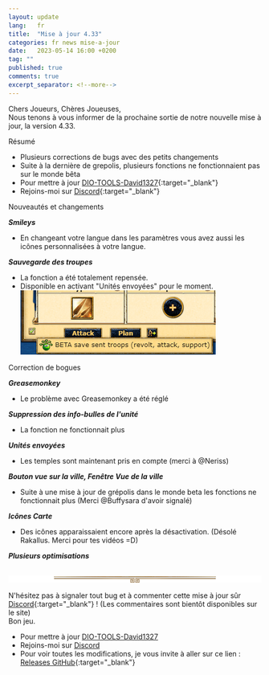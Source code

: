 ```yaml
---
layout: update
lang:   fr
title:  "Mise à jour 4.33"
categories: fr news mise-a-jour
date:   2023-05-14 16:00 +0200
tag: ""
published: true
comments: true
excerpt_separator: <!--more-->
---
```


Chers Joueurs, Chères Joueuses,<br>
Nous tenons à vous informer de la prochaine sortie de notre nouvelle mise à jour, la version 4.33.

<div class="gpcl note">Résumé</div>

* Plusieurs corrections de bugs avec des petits changements
* Suite à la dernière de grepolis, plusieurs fonctions ne fonctionnaient pas sur le monde bêta
* Pour mettre à jour [DIO-TOOLS-David1327][1]{:target="_blank"}
* Rejoins-moi sur [Discord][2]{:target="_blank"}

<!--more-->

<div class="gpcl tip">Nouveautés et changements</div>

***Smileys***
* En changeant votre langue dans les paramètres vous avez aussi les icônes personnalisées à votre langue.

***Sauvegarde des troupes***
* La fonction a été totalement repensée.<br>
* Disponible en activant "Unités envoyées" pour le moment.<br>
![Sauvegarde des troupes](/img/update/capture-d-ecran-2023-02-09-200802.png)

<div class="gpcl bug">Correction de bogues</div>

***Greasemonkey***
* Le problème avec Greasemonkey a été réglé

***Suppression des info-bulles de l'unité***
* La fonction ne fonctionnait plus<br>

***Unités envoyées***
* Les temples sont maintenant pris en compte (merci à @Neriss) <br>

***Bouton vue sur la ville, Fenêtre Vue de la ville***
* Suite à une mise à jour de grépolis dans le monde beta les fonctions ne fonctionnait plus (Merci @Buffysara d'avoir signalé)<br>

***Icônes Carte***
* Des icônes apparaissaient encore après la désactivation. (Désolé Rakallus. Merci pour tes vidéos =D) <br>

***Plusieurs optimisations***
<br><br>

![gpcl-line](/img/site/gpcl/gpcl-line.png)

N'hésitez pas à signaler tout bug et à commenter cette mise à jour sûr [Discord][2]{:target="_blank"} ! (Les commentaires sont bientôt disponibles sur le site) <br>
Bon jeu.

* Pour mettre à jour [DIO-TOOLS-David1327][1]
* Rejoins-moi sur [Discord][2]
* Pour voir toutes les modifications, je vous invite à aller sur ce lien : [Releases GitHub](https://github.com/DIO-David1327/DIO-TOOLS-David1327/releases){:target="_blank"}


[1]: /DIO-TOOLS-David1327/code.user.js "DIO-TOOLS-David1327"
[2]: https://discord.gg/Q7WXtmRNRW "https://discord.gg/Q7WXtmRNRW"